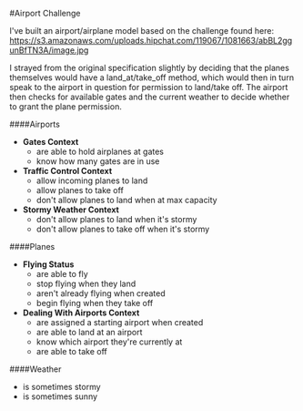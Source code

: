 #Airport Challenge

I've built an airport/airplane model based on the challenge found here: https://s3.amazonaws.com/uploads.hipchat.com/119067/1081663/abBL2ggunBfTN3A/image.jpg

I strayed from the original specification slightly by deciding that the planes themselves would have a land_at/take_off method, which would then in turn speak to the airport in question for permission to land/take off. The airport then checks for available gates and the current weather to decide whether to grant the plane permission.

####Airports
  - **Gates Context**
    - are able to hold airplanes at gates
    - know how many gates are in use
  - **Traffic Control Context**
    - allow incoming planes to land
    - allow planes to take off
    - don't allow planes to land when at max capacity
  - **Stormy Weather Context**
    - don't allow planes to land when it's stormy
    - don't allow planes to take off when it's stormy


####Planes
  - **Flying Status**
    - are able to fly
    - stop flying when they land
    - aren't already flying when created
    - begin flying when they take off
  - **Dealing With Airports Context**
    - are assigned a starting airport when created
    - are able to land at an airport
    - know which airport they're currently at
    - are able to take off

####Weather
- is sometimes stormy
- is sometimes sunny
